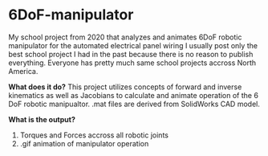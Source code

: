 # 6DoF-manipulator
My school project from 2020 that analyzes and animates 6DoF robotic manipulator for the automated electrical panel wiring
I usually post only the best school project I had in the past because there is no reason to publish everything. Everyone has pretty much same school projects accross North America.

**What does it do?**
This project utilizes concepts of forward and inverse kinematics as well as Jacobians to calculate and animate operation of the 6 DoF robotic manipualtor. .mat files are derived from SolidWorks CAD model. 

**What is the output?**
1. Torques and Forces accross all robotic joints
2. .gif animation of manipulator operation 